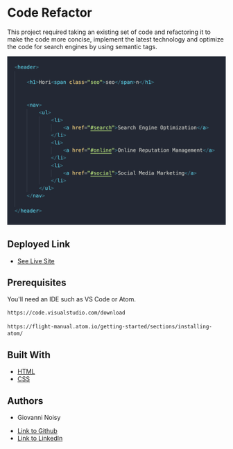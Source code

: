 # Code Refactor

This project required taking an existing set of code and refactoring it to make the code more concise, implement the latest technology and optimize the code for search engines by using semantic tags. 

![screenshot](code-snapshot.png)

## Deployed Link

* [See Live Site](#)

## Prerequisites

You'll need an IDE such as VS Code or Atom.

```
https://code.visualstudio.com/download

https://flight-manual.atom.io/getting-started/sections/installing-atom/
```

## Built With

* [HTML](https://developer.mozilla.org/en-US/docs/Web/HTML)
* [CSS](https://developer.mozilla.org/en-US/docs/Web/CSS)

## Authors

* Giovanni Noisy

- [Link to Github](https://github.com/GNoisy)
- [Link to LinkedIn](https://www.linkedin.com/in/giovanni-noisy-04098989/)